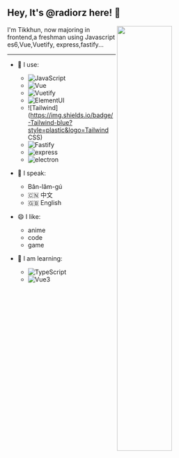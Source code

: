 ## Hey, It's **@radiorz** here! 👋

<img align="right" width="50%" src="https://github-readme-stats.vercel.app/api?username=tikkhun&show_icons=true">

I'm Tikkhun, now majoring in frontend,a freshman using Javascript es6,Vue,Vuetify, express,fastify...

------
- 🚀 I use:
  - ![JavaScript](https://img.shields.io/badge/-ecmascript-black?style=plastic&logo=javascript)
  - ![Vue](https://img.shields.io/badge/-Vue-green?style=plastic&logo=Vue.js)
  - ![Vuetify](https://img.shields.io/badge/-Vuetify-blue?style=plastic&logo=Vuetify)
  - ![ElementUI](https://img.shields.io/badge/-ElementUI-blue?style=plastic&logo=element-ui)
  - ![Tailwind](https://img.shields.io/badge/-Tailwind-blue?style=plastic&logo=Tailwind CSS)
  - ![Fastify](https://img.shields.io/badge/-Fastify-black?style=plastic&logo=Fastify)
  - ![express](https://img.shields.io/badge/-express-black?style=plastic&logo=Express)
  - ![electron](https://img.shields.io/badge/-electron-green?style=plastic&logo=Electron)
- 💬 I speak:

  - Bân-lâm-gú
  - 🇨🇳 中文
  - 🇬🇧 English

- 😄 I like:

  - anime
  - code
  - game

- 📖 I am learning:
  - ![TypeScript](https://img.shields.io/badge/-TypeScript-blue?style=plastic&logo=typescript)
  - ![Vue3](https://img.shields.io/badge/-Vue3-black?style=plastic&logo=Vue.js)
<!---
radiorz/radiorz is a ✨ special ✨ repository because its `README.md` (this file) appears on your GitHub profile.
You can click the Preview link to take a look at your changes.
--->
